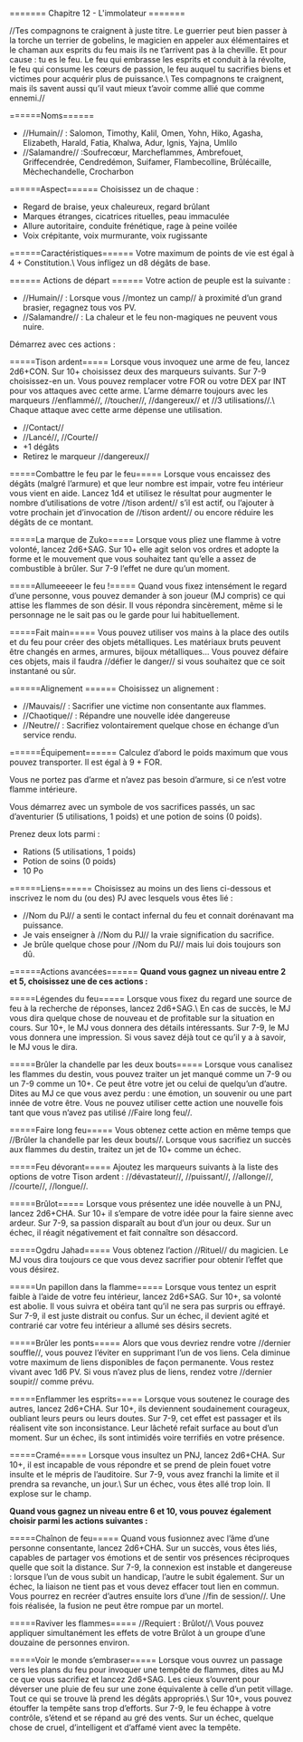 ======= Chapitre 12 - L'immolateur =======

//Tes compagnons te craignent à juste titre. Le guerrier peut bien passer à la torche un terrier de gobelins, le magicien en appeler aux élémentaires et le chaman aux esprits du feu mais ils ne t’arrivent
pas à la cheville. Et pour cause : tu es le feu.
Le feu qui embrasse les esprits et conduit à la
révolte, le feu qui consume les cœurs de passion,
le feu auquel tu sacrifies biens et victimes pour
acquérir plus de puissance.\\
Tes compagnons te craignent, mais ils savent
aussi qu’il vaut mieux t’avoir comme allié que
comme ennemi.//

======Noms======
  * //Humain// : Salomon, Timothy, Kalil, Omen, Yohn, Hiko, Agasha, Elizabeth, Harald, Fatia, Khalwa, Adur, Ignis, Yajna, Umlilo
  * //Salamandre// :Soufrecœur, Marcheflammes, Ambrefouet, Griffecendrée, Cendredémon, Suifamer, Flambecolline, Brûlécaille, Mèchechandelle, Crocharbon

======Aspect======
Choisissez un de chaque :
  * Regard de braise, yeux chaleureux, regard brûlant
  * Marques étranges, cicatrices rituelles, peau immaculée
  * Allure autoritaire, conduite frénétique, rage à peine voilée
  * Voix crépitante, voix murmurante, voix rugissante

======Caractéristiques======
Votre maximum de points de vie est égal à 4 +
Constitution.\\
Vous infligez un d8 dégâts de base.

====== Actions de départ ======
Votre action de peuple est la suivante :
  * //Humain// : Lorsque vous //montez un camp// à proximité d’un grand brasier, regagnez tous vos PV.
  * //Salamandre// : La chaleur et le feu non-magiques ne peuvent vous nuire. 

Démarrez avec ces actions :

=====Tison ardent=====
Lorsque vous invoquez une arme de feu,
lancez 2d6+CON. Sur 10+ choisissez deux des
marqueurs suivants. Sur 7-9 choisissez-en un.
Vous pouvez remplacer votre FOR ou votre
DEX par INT pour vos attaques avec cette arme.
L’arme démarre toujours avec les marqueurs
//enflammé//, //toucher//, //dangereux// et //3 utilisations//.\\
Chaque attaque avec cette arme dépense une
utilisation.
  * //Contact//
  * //Lancé//, //Courte//
  * +1 dégâts
  * Retirez le marqueur //dangereux//

=====Combattre le feu par le feu=====
Lorsque vous encaissez des dégâts (malgré
l’armure) et que leur nombre est impair, votre
feu intérieur vous vient en aide. Lancez 1d4 et
utilisez le résultat pour augmenter le nombre
d’utilisations de votre //tison ardent// s’il est actif,
ou l’ajouter à votre prochain jet d’invocation de
//tison ardent// ou encore réduire les dégâts de ce
montant.

=====La marque de Zuko=====
Lorsque vous pliez une flamme à votre volonté,
lancez 2d6+SAG. Sur 10+ elle agit selon vos
ordres et adopte la forme et le mouvement
que vous souhaitez tant qu’elle a assez de
combustible à brûler. Sur 7-9 l’effet ne dure
qu’un moment.

=====Allumeeeeer le feu !=====
Quand vous fixez intensément le regard d’une
personne, vous pouvez demander à son joueur
(MJ compris) ce qui attise les flammes de son
désir. Il vous répondra sincèrement, même si le
personnage ne le sait pas ou le garde pour lui
habituellement.

=====Fait main=====
Vous pouvez utiliser vos mains à la place des
outils et du feu pour créer des objets métalliques.
Les matériaux bruts peuvent être changés en
armes, armures, bijoux métalliques... Vous
pouvez défaire ces objets, mais il faudra //défier le
danger// si vous souhaitez que ce soit instantané
ou sûr.

======Alignement ======
Choisissez un alignement :
  * //Mauvais// : Sacrifier une victime non consentante aux flammes.
  * //Chaotique// : Répandre une nouvelle idée dangereuse
  * //Neutre// : Sacrifiez volontairement quelque chose en échange d’un service rendu.

======Équipement======
Calculez d’abord le poids maximum que vous
pouvez transporter. Il est égal à 9 + FOR.

Vous ne portez pas d’arme et n’avez pas besoin
d’armure, si ce n’est votre flamme intérieure.

Vous démarrez avec un symbole de vos sacrifices
passés, un sac d’aventurier (5 utilisations,
1 poids) et une potion de soins (0 poids).

Prenez deux lots parmi :
  * Rations (5 utilisations, 1 poids)
  * Potion de soins (0 poids)
  * 10 Po

======Liens======
Choisissez au moins un des liens ci-dessous et
inscrivez le nom du (ou des) PJ avec lesquels
vous êtes lié :
  * //Nom du PJ// a senti le contact infernal du feu et connait dorénavant ma puissance.
  * Je vais enseigner à //Nom du PJ// la vraie signification du sacrifice.
  * Je brûle quelque chose pour //Nom du PJ// mais lui dois toujours son dû.

======Actions avancées======
**Quand vous gagnez un niveau entre 2 et 5,
choisissez une de ces actions :**

=====Légendes du feu=====
Lorsque vous fixez du regard une source de feu
à la recherche de réponses, lancez 2d6+SAG.\\
En cas de succès, le MJ vous dira quelque chose
de nouveau et de profitable sur la situation en
cours. Sur 10+, le MJ vous donnera des détails
intéressants. Sur 7-9, le MJ vous donnera une
impression. Si vous savez déjà tout ce qu’il y a à
savoir, le MJ vous le dira.

=====Brûler la chandelle par les deux bouts=====
Lorsque vous canalisez les flammes du destin,
vous pouvez traiter un jet manqué comme un
7-9 ou un 7-9 comme un 10+. Ce peut être
votre jet ou celui de quelqu’un d’autre. Dites
au MJ ce que vous avez perdu : une émotion,
un souvenir ou une part innée de votre être.
Vous ne pouvez utiliser cette action une
nouvelle fois tant que vous n’avez pas utilisé
//Faire long feu//.

=====Faire long feu=====
Vous obtenez cette action en même temps que
//Brûler la chandelle par les deux bouts//.
Lorsque vous sacrifiez un succès aux flammes
du destin, traitez un jet de 10+ comme un échec.

=====Feu dévorant=====
Ajoutez les marqueurs suivants à la liste des
options de votre Tison ardent : //dévastateur//,
//puissant//, //allonge//, //courte//, //longue//.

=====Brûlot=====
Lorsque vous présentez une idée nouvelle à un
PNJ, lancez 2d6+CHA. Sur 10+ il s’empare de
votre idée pour la faire sienne avec ardeur. Sur
7-9, sa passion disparaît au bout d’un jour ou
deux. Sur un échec, il réagit négativement et
fait connaître son désaccord.

=====Ogdru Jahad=====
Vous obtenez l’action //Rituel// du magicien. Le MJ
vous dira toujours ce que vous devez sacrifier
pour obtenir l’effet que vous désirez.

=====Un papillon dans la flamme=====
Lorsque vous tentez un esprit faible à l’aide de
votre feu intérieur, lancez 2d6+SAG. Sur 10+,
sa volonté est abolie. Il vous suivra et obéira
tant qu’il ne sera pas surpris ou effrayé. Sur 7-9,
il est juste distrait ou confus. Sur un échec, il
devient agité et contrarié car votre feu intérieur
a allumé ses désirs secrets.

=====Brûler les ponts=====
Alors que vous devriez rendre votre //dernier
souffle//, vous pouvez l’éviter en supprimant l’un
de vos liens. Cela diminue votre maximum de
liens disponibles de façon permanente. Vous
restez vivant avec 1d6 PV. Si vous n’avez plus de
liens, rendez votre //dernier soupir// comme prévu.

=====Enflammer les esprits=====
Lorsque vous soutenez le courage des autres,
lancez 2d6+CHA. Sur 10+, ils deviennent
soudainement courageux, oubliant leurs peurs
ou leurs doutes. Sur 7-9, cet effet est passager et
ils réalisent vite son inconsistance. Leur lâcheté
refait surface au bout d’un moment. Sur un
échec, ils sont intimidés voire terrifiés en votre
présence.

=====Cramé=====
Lorsque vous insultez un PNJ, lancez 2d6+CHA.
Sur 10+, il est incapable de vous répondre et se
prend de plein fouet votre insulte et le mépris de
l’auditoire. Sur 7-9, vous avez franchi la limite
et il prendra sa revanche, un jour.\\
Sur un échec, vous êtes allé trop loin. Il explose
sur le champ.

**Quand vous gagnez un niveau entre 6 et 10,
vous pouvez également choisir parmi les
actions suivantes :**

=====Chaînon de feu=====
Quand vous fusionnez avec l’âme d’une
personne consentante, lancez 2d6+CHA. Sur
un succès, vous êtes liés, capables de partager
vos émotions et de sentir vos présences
réciproques quelle que soit la distance. Sur 7-9,
la connexion est instable et dangereuse : lorsque
l’un de vous subit un handicap, l’autre le subit
également. Sur un échec, la liaison ne tient pas
et vous devez effacer tout lien en commun. Vous
pourrez en recréer d’autres ensuite lors d’une
//fin de session//. Une fois réalisée, la fusion ne
peut être rompue par un mortel.

=====Raviver les flammes=====
//Requiert : Brûlot//\\
Vous pouvez appliquer simultanément les effets
de votre Brûlot à un groupe d’une douzaine de
personnes environ.

=====Voir le monde s’embraser=====
Lorsque vous ouvrez un passage vers les plans
du feu pour invoquer une tempête de flammes,
dites au MJ ce que vous sacrifiez et lancez
2d6+SAG. Les cieux s’ouvrent pour déverser
une pluie de feu sur une zone équivalente à celle
d’un petit village. Tout ce qui se trouve là prend
les dégâts appropriés.\\
Sur 10+, vous pouvez étouffer la tempête
sans trop d’efforts. Sur 7-9, le feu échappe à
votre contrôle, s’étend et se répand au gré des
vents. Sur un échec, quelque chose de cruel,
d’intelligent et d’affamé vient avec la tempête.
